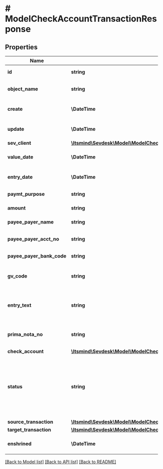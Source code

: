# # ModelCheckAccountTransactionResponse

## Properties

Name | Type | Description | Notes
------------ | ------------- | ------------- | -------------
**id** | **string** | The check account transaction id | [optional] [readonly]
**object_name** | **string** | The check account transaction object name | [optional] [readonly]
**create** | **\DateTime** | Date of check account transaction creation | [optional] [readonly]
**update** | **\DateTime** | Date of last check account transaction update | [optional] [readonly]
**sev_client** | [**\Itsmind\Sevdesk\Model\ModelCheckAccountTransactionResponseSevClient**](ModelCheckAccountTransactionResponseSevClient.md) |  | [optional]
**value_date** | **\DateTime** | Date the check account transaction was imported | [optional]
**entry_date** | **\DateTime** | Date the check account transaction was booked | [optional]
**paymt_purpose** | **string** | The purpose of the transaction | [optional]
**amount** | **string** | Amount of the transaction | [optional]
**payee_payer_name** | **string** | Name of the other party | [optional]
**payee_payer_acct_no** | **string** | IBAN or account number of the other party | [optional]
**payee_payer_bank_code** | **string** | BIC or bank code of the other party | [optional]
**gv_code** | **string** | ZKA business transaction code. This can be given for finAPI accounts. | [optional]
**entry_text** | **string** | Transaction type, according to the bank. This can be given for finAPI accounts. | [optional]
**prima_nota_no** | **string** | Transaction primanota. This can be given for finAPI accounts. | [optional]
**check_account** | [**\Itsmind\Sevdesk\Model\ModelCheckAccountTransactionResponseCheckAccount**](ModelCheckAccountTransactionResponseCheckAccount.md) |  | [optional]
**status** | **string** | Status of the check account transaction.&lt;br&gt;       100 &lt;-&gt; Created&lt;br&gt;       200 &lt;-&gt; Linked&lt;br&gt;       300 &lt;-&gt; Private&lt;br&gt;       350 &lt;-&gt; Auto-booked without user confirmation&lt;br&gt;400 &lt;-&gt; Booked | [optional] [readonly]
**source_transaction** | [**\Itsmind\Sevdesk\Model\ModelCheckAccountTransactionResponseSourceTransaction**](ModelCheckAccountTransactionResponseSourceTransaction.md) |  | [optional]
**target_transaction** | [**\Itsmind\Sevdesk\Model\ModelCheckAccountTransactionResponseTargetTransaction**](ModelCheckAccountTransactionResponseTargetTransaction.md) |  | [optional]
**enshrined** | **\DateTime** | Timepoint when the transaction was enshrined. | [optional] [readonly]

[[Back to Model list]](../../README.md#models) [[Back to API list]](../../README.md#endpoints) [[Back to README]](../../README.md)
